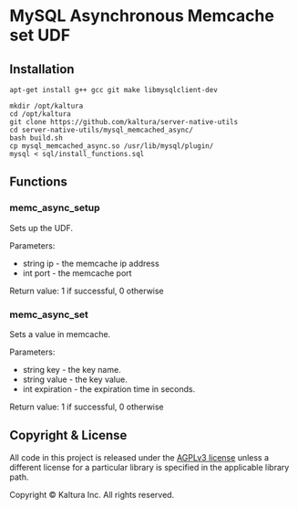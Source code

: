 # MySQL Asynchronous Memcache set UDF

## Installation

```
apt-get install g++ gcc git make libmysqlclient-dev
 
mkdir /opt/kaltura
cd /opt/kaltura
git clone https://github.com/kaltura/server-native-utils
cd server-native-utils/mysql_memcached_async/
bash build.sh
cp mysql_memcached_async.so /usr/lib/mysql/plugin/
mysql < sql/install_functions.sql
```

## Functions

### memc_async_setup

Sets up the UDF.

Parameters:
* string ip - the memcache ip address
* int port - the memcache port

Return value: 1 if successful, 0 otherwise

### memc_async_set

Sets a value in memcache.

Parameters:
* string key - the key name.
* string value - the key value.
* int expiration - the expiration time in seconds.

Return value: 1 if successful, 0 otherwise

## Copyright & License

All code in this project is released under the [AGPLv3 license](http://www.gnu.org/licenses/agpl-3.0.html) unless a different license for a particular library is specified in the applicable library path. 

Copyright © Kaltura Inc. All rights reserved.
